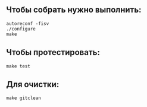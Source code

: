 ## Чтобы собрать нужно выполнить:
```
autoreconf -fisv
./configure
make
```

## Чтобы протестировать:
```
make test
```

## Для очистки:
```
make gitclean
```
